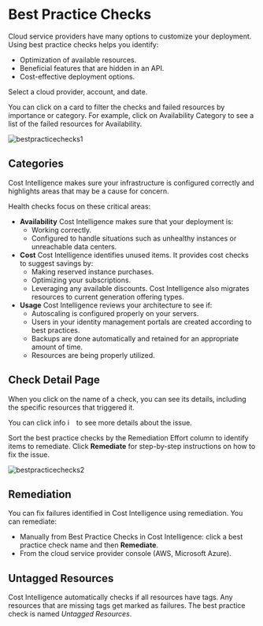 # Best Practice Checks

Cloud service providers have many options to customize your deployment. Using best practice checks helps you identify:

- Optimization of available resources.
- Beneficial features that are hidden in an API.
- Cost-effective deployment options.

Select a cloud provider, account, and date.

You can click on a card to filter the checks and failed resources by importance or category. For example, click on Availability Category to see a list of the failed resources for Availability.

![bestpracticechecks1](https://github.com/user-attachments/assets/afa552c4-4dfa-4278-b994-61af1821098e)

## Categories

Cost Intelligence makes sure your infrastructure is configured correctly and highlights areas that may be a cause for concern.

Health checks focus on these critical areas:

- **Availability**
  Cost Intelligence makes sure that your deployment is:
  - Working correctly.
  - Configured to handle situations such as unhealthy instances or unreachable data centers.
- **Cost**
  Cost Intelligence identifies unused items. It provides cost checks to suggest savings by:
  - Making reserved instance purchases.
  - Optimizing your subscriptions.
  - Leveraging any available discounts.
    Cost Intelligence also migrates resources to current generation offering types.
- **Usage**
  Cost Intelligence reviews your architecture to see if:
  - Autoscaling is configured properly on your servers.
  - Users in your identity management portals are created according to best practices.
  - Backups are done automatically and retained for an appropriate amount of time.
  - Resources are being properly utilized.

## Check Detail Page

When you click on the name of a check, you can see its details, including the specific resources that triggered it.

You can click info <img height="14" alt="i" src="https://github.com/user-attachments/assets/534c7442-32fe-48c1-996b-d54d9f956281"> to see more details about the issue.

Sort the best practice checks by the Remediation Effort column to identify items to remediate. Click **Remediate** for step-by-step instructions on how to fix the issue.

![bestpracticechecks2](https://github.com/user-attachments/assets/d734dde0-224e-41a4-9f14-40914fdde363)

## Remediation

You can fix failures identified in Cost Intelligence using remediation. You can remediate:

- Manually from Best Practice Checks in Cost Intelligence: click a best practice check name and then **Remediate**.
- From the cloud service provider console (AWS, Microsoft Azure).

## Untagged Resources

Cost Intelligence automatically checks if all resources have tags. Any resources that are missing tags get marked as failures. The best practice check is named <i>Untagged Resources</i>.
